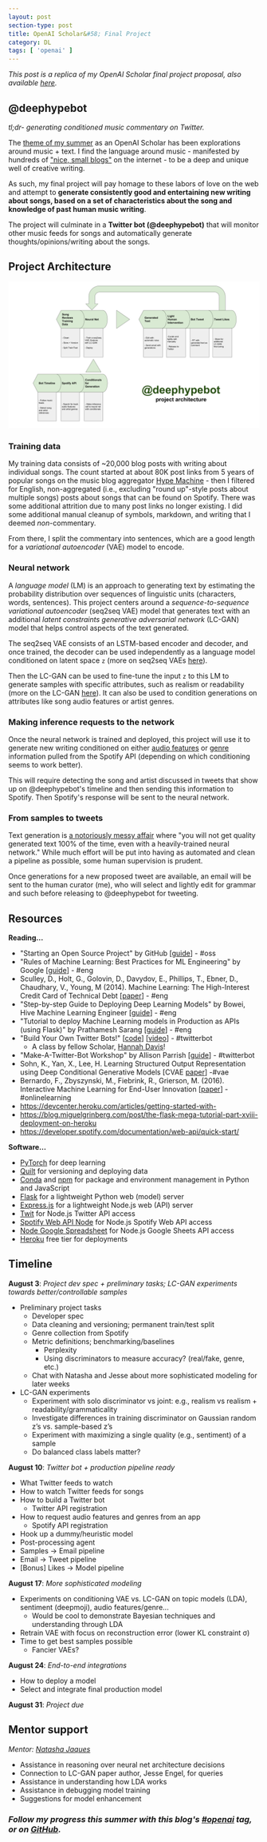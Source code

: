 ```yaml
---
layout: post
section-type: post
title: OpenAI Scholar&#58; Final Project
category: DL
tags: [ 'openai' ]
---
```


_This post is a replica of my OpenAI Scholar final project proposal, also available [here](https://github.com/iconix/deephypebot/blob/master/README.md)._

## @deephypebot
_tl;dr- generating conditioned music commentary on Twitter._

The [theme of my summer](/dl/2018/06/03/project-ideation#finding-my-niche) as an OpenAI Scholar has been explorations around music + text. I find the language around music - manifested by hundreds of ["nice, small blogs"](https://www.theverge.com/2018/1/2/16840940/spotify-algorithm-music-discovery-mix-cds-resolution) on the internet - to be a deep and unique well of creative writing.

As such, my final project will pay homage to these labors of love on the web and attempt to **generate consistently good and entertaining new writing about songs, based on a set of characteristics about the song and knowledge of past human music writing**.

The project will culminate in a **Twitter bot (@deephypebot)** that will monitor other music feeds for songs and automatically generate thoughts/opinions/writing about the songs.

## Project Architecture

![Project architecture diagram](/img/posts/deephypebot-architecture.svg)

### Training data

My training data consists of ~20,000 blog posts with writing about individual songs. The count started at about 80K post links from 5 years of popular songs on the music blog aggregator [Hype Machine](https://hypem.com/) - then I filtered for English, non-aggregated (i.e., excluding "round up"-style posts about multiple songs) posts about songs that can be found on Spotify. There was some additional attrition due to many post links no longer existing. I did some additional manual cleanup of symbols, markdown, and writing that I deemed _non_-commentary.

From there, I split the commentary into sentences, which are a good length for a _variational autoencoder_ (VAE) model to encode.

### Neural network

A _language model_ (LM) is an approach to generating text by estimating the probability distribution over sequences of linguistic units (characters, words, sentences). This project centers around a _sequence-to-sequence variational autoencoder_ (seq2seq VAE) model that generates text with an additional _latent constraints generative adversarial network_ (LC-GAN) model that helps control aspects of the text generated.

The seq2seq VAE consists of an LSTM-based encoder and decoder, and once trained, the decoder can be used independently as a language model conditioned on latent space `z` (more on seq2seq VAEs [here](https://iconix.github.io/dl/2018/06/29/energy-and-vae#seq2seq-vae-for-text-generation)).

Then the LC-GAN can be used to fine-tune the input `z` to this LM to generate samples with specific attributes, such as realism or readability (more on the LC-GAN [here](https://iconix.github.io/dl/2018/07/28/lcgan)). It can also be used to condition generations on attributes like song audio features or artist genres.

### Making inference requests to the network

Once the neural network is trained and deployed, this project will use it to generate new writing conditioned on either [audio features](https://developer.spotify.com/documentation/web-api/reference/tracks/get-audio-features/) or [genre](https://developer.spotify.com/documentation/web-api/reference/artists/get-artist/) information pulled from the Spotify API (depending on which conditioning seems to work better).

This will require detecting the song and artist discussed in tweets that show up on @deephypebot's timeline and then sending this information to Spotify. Then Spotify's response will be sent to the neural network.

### From samples to tweets

Text generation is [a notoriously messy affair](https://iconix.github.io/dl/2018/06/20/arxiv-song-titles#text-generation-is-a-messy-affair) where "you will not get quality generated text 100% of the time, even with a heavily-trained neural network." While much effort will be put into having as automated and clean a pipeline as possible, some human supervision is prudent.

Once generations for a new proposed tweet are available, an email will be sent to the human curator (me), who will select and lightly edit for grammar and such before releasing to @deephypebot for tweeting.

## Resources

**Reading...**
- "Starting an Open Source Project" by GitHub [[guide](https://opensource.guide/starting-a-project/)] - #oss
- "Rules of Machine Learning: Best Practices for ML Engineering" by Google [[guide](https://developers.google.com/machine-learning/guides/rules-of-ml/)] - #eng
- Sculley, D., Holt, G., Golovin, D., Davydov, E., Phillips, T., Ebner, D., Chaudhary, V., Young, M (2014). Machine Learning: The High-Interest Credit Card of Technical Debt [[paper](https://ai.google/research/pubs/pub43146)] - #eng
- "Step-by-step Guide to Deploying Deep Learning Models" by Bowei, Hive Machine Learning Engineer [[guide](https://thehive.ai/blog/simple-ml-serving)] - #eng
- "Tutorial to deploy Machine Learning models in Production as APIs (using Flask)" by Prathamesh Sarang [[guide](https://www.analyticsvidhya.com/blog/2017/09/machine-learning-models-as-apis-using-flask/)] - #eng
- "Build Your Own Twitter Bots!" [[code](https://github.com/handav/twitter-bots)] [[video](https://egghead.io/courses/create-your-own-twitter-bots)] - #twitterbot
    - A class by fellow Scholar, [Hannah Davis](http://www.hannahishere.com/)!
- "Make-A-Twitter-Bot Workshop" by Allison Parrish [[guide](https://gist.github.com/aparrish/3ee64d07f0a00b08618a)] - #twitterbot
- Sohn, K., Yan, X., Lee, H. Learning Structured Output Representation using Deep Conditional Generative Models [CVAE [paper](http://papers.nips.cc/paper/5775-learning-structured-output-representation-using-deep-conditional-generative-models.pdf)] -[](http://papers.nips.cc/paper/5775-learning-structured-output-representation-using-deep-conditional-generative-models.pdf)#vae
- Bernardo, F., Zbyszynski, M., Fiebrink, R., Grierson, M. (2016). Interactive Machine Learning for End-User Innovation [[paper](http://research.gold.ac.uk/19767/)] - #onlinelearning
- https://devcenter.heroku.com/articles/getting-started-with-
- https://blog.miguelgrinberg.com/post/the-flask-mega-tutorial-part-xviii-deployment-on-heroku
- https://developer.spotify.com/documentation/web-api/quick-start/

**Software…**
- [PyTorch](https://pytorch.org/) for deep learning
- [Quilt](https://quiltdata.com/) for versioning and deploying data
- [Conda](https://conda.io/docs/) and [npm](https://www.npmjs.com/) for package and environment management in Python and JavaScript
- [Flask](http://flask.pocoo.org/) for a lightweight Python web (model) server
- [Express.js](https://expressjs.com/) for a lightweight Node.js web (API) server
- [Twit](https://github.com/ttezel/twit) for Node.js Twitter API access
- [Spotify Web API Node](https://github.com/thelinmichael/spotify-web-api-node) for Node.js Spotify Web API access
- [Node Google Spreadsheet](https://github.com/theoephraim/node-google-spreadsheet) for Node.js Google Sheets API access
- [Heroku](https://www.heroku.com/) free tier for deployments

## Timeline

**August 3**: _Project dev spec + preliminary tasks; LC-GAN experiments towards better/controllable samples_

- Preliminary project tasks
    - Developer spec
    - Data cleaning and versioning; permanent train/test split
    - Genre collection from Spotify
    - Metric definitions; benchmarking/baselines
        - Perplexity
        - Using discriminators to measure accuracy? (real/fake, genre, etc.)
    - Chat with Natasha and Jesse about more sophisticated modeling for later weeks
- LC-GAN experiments
    - Experiment with solo discriminator vs joint: e.g., realism vs realism + readability/grammaticality
    - Investigate differences in training discriminator on Gaussian random z’s vs. sample-based z’s
    - Experiment with maximizing a single quality (e.g., sentiment) of a sample
    - Do balanced class labels matter?

**August 10**: _Twitter bot + production pipeline ready_

- What Twitter feeds to watch
- How to watch Twitter feeds for songs
- How to build a Twitter bot
    - Twitter API registration
- How to request audio features and genres from an app
    - Spotify API registration
- Hook up a dummy/heuristic model
- Post-processing agent
- Samples -&gt; Email pipeline
- Email -&gt; Tweet pipeline
- [Bonus] Likes -&gt; Model pipeline

**August 17**: _More sophisticated modeling_

- Experiments on conditioning VAE vs. LC-GAN on topic models (LDA), sentiment (deepmoji), audio features/genre...
    - Would be cool to demonstrate Bayesian techniques and understanding through LDA
- Retrain VAE with focus on reconstruction error (lower KL constraint σ)
- Time to get best samples possible
    - Fancier VAEs?

**August 24**: _End-to-end integrations_

- How to deploy a model
- Select and integrate final production model

**August 31**: _Project due_

## Mentor support
_Mentor: [Natasha Jaques](https://twitter.com/natashajaques)_

- Assistance in reasoning over neural net architecture decisions
- Connection to LC-GAN paper author, Jesse Engel, for queries
- Assistance in understanding how LDA works
- Assistance in debugging model training
- Suggestions for model enhancement

### _Follow my progress this summer with this blog's [#openai](/tags/openai) tag, or on [GitHub](https://github.com/iconix/openai)._
